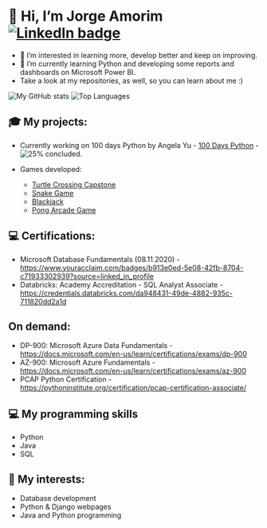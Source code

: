 # 👋 Hi, I’m Jorge Amorim [![LinkedIn badge](https://img.shields.io/badge/-jfbamorim-blue?style=for-the-badge&logo=linkedin)](https://www.linkedin.com/in/jorge-amorim-316969108/)
- 👀 I’m interested in learning more, develop better and keep on improving.
- 🌱 I’m currently learning Python and developing some reports and dashboards on Microsoft Power BI. 
- Take a look at my repositories, as well, so you can learn about me :)


![My GitHub stats](https://github-readme-stats.vercel.app/api?username=jfbamorim&count_private=true&show_icons=true&theme=white&hide=contribs&hide_border=true)
![Top Languages](https://github-readme-stats.vercel.app/api/top-langs/?username=jfbamorim&layout=compact&theme=white&hide_border=true)

<!---
jfbamorim/jfbamorim is a ✨ special ✨ repository because its `README.md` (this file) appears on your GitHub profile.
You can click the Preview link to take a look at your changes.
--->

## 🎓 My projects:
- Currently working on 100 days Python by Angela Yu - [100 Days Python](https://github.com/jfbamorim/100dayspython) - ![25%](https://progress-bar.dev/25) concluded.

- Games developed:
  - [Turtle Crossing Capstone](https://github.com/jfbamorim/100dayspython/tree/master/daytwentythree)
  - [Snake Game](https://github.com/jfbamorim/100dayspython/tree/master/daytwentyone)
  - [Blackjack](https://github.com/jfbamorim/100dayspython/tree/master/dayeleven)
  - [Pong Arcade Game](https://github.com/jfbamorim/100dayspython/tree/master/daytwentytwo)

## 💻 Certifications:
- Microsoft Database Fundamentals (08.11.2020) - https://www.youracclaim.com/badges/b913e0ed-5e08-42fb-8704-c71933302939?source=linked_in_profile
- Databricks: Academy Accreditation - SQL Analyst Associate - https://credentials.databricks.com/da948431-49de-4882-935c-711820dd2a1d

## On demand:
- DP-900: Microsoft Azure Data Fundamentals - https://docs.microsoft.com/en-us/learn/certifications/exams/dp-900
- AZ-900: Microsoft Azure Fundamentals - https://docs.microsoft.com/en-us/learn/certifications/exams/az-900
- PCAP Python Certification - https://pythoninstitute.org/certification/pcap-certification-associate/

## 💻 My programming skills
- Python
- Java
- SQL

## 🧩 My interests:
- Database development
- Python & Django webpages
- Java and Python programming
